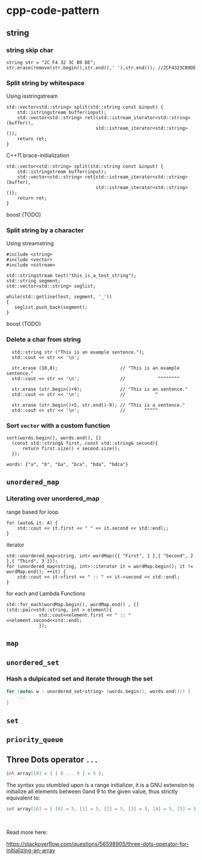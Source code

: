 # cpp-code-pattern


## string

### string skip char
```
string str = "2C F4 32 3C B9 DE";
str.erase(remove(str.begin(),str.end(),' '),str.end()); //2CF4323CB9DE
```


### Split string by whitespace
Using isstringstream
```
std::vector<std::string> split(std::string const &input) { 
    std::istringstream buffer(input);
    std::vector<std::string> ret((std::istream_iterator<std::string>(buffer)), 
                                 std::istream_iterator<std::string>());
    return ret;
}
```
C++11 brace-initialization
```
std::vector<std::string> split(std::string const &input) { 
    std::istringstream buffer(input);
    std::vector<std::string> ret{std::istream_iterator<std::string>(buffer), 
                                 std::istream_iterator<std::string>()};
    return ret;
}
```
boost (TODO)

### Split string by a character
Using streamstring
```
#include <string>
#include <vector>
#include <sstream>

std::stringstream test("this_is_a_test_string");
std::string segment;
std::vector<std::string> seglist;

while(std::getline(test, segment, '_'))
{
   seglist.push_back(segment);
}
```
boost (TODO)

### Delete a char from string
```
  std::string str ("This is an example sentence.");
  std::cout << str << '\n';
                                           
  str.erase (10,8);                       // "This is an example sentence."
  std::cout << str << '\n';               //            ^^^^^^^^
                                           
  str.erase (str.begin()+9);              // "This is an sentence."
  std::cout << str << '\n';               //           ^
                                           
  str.erase (str.begin()+5, str.end()-9); // "This is a sentence."
  std::cout << str << '\n';               //       ^^^^^
```


### Sort `vector` with a custom function
```
sort(words.begin(), words.end(), []
  (const std::string& first, const std::string& second){
      return first.size() < second.size();
  });
```
```words: {"a", "b", "ba", "bca", "bda", "bdca"}```

## `unordered_map`
### Literating over unordered_map
range based for loop
```
for (auto& it: A) {
    std::cout << it.first << " " << it.second << std::endl;;
}
```
iterator
```
std::unordered_map<string, int> wordMap({{ "First", 1 },{ "Second", 2 },{ "Third", 3 }});
for (unordered_map<string, int>::iterator it = wordMap.begin(); it != wordMap.end(); ++it) {
    std::cout << it->first << " :: " << it->second << std::endl;
}
```
for each and Lambda Functions
```
std::for_each(wordMap.begin(), wordMap.end() , [](std::pair<std::string, int > element){
            std::cout<<element.first << " :: "<<element.second<<std::endl;
            });
```


## `map`

## `unordered_set`

### Hash a dulpicated set and iterate through the set

```c++
for (auto& w : unordered_set<string> (words.begin(), words.end())) {
    ...
}
```

## `set`

## `priority_queue`

## Three Dots operator `...`

```c++
int array[10] = { [ 0 ... 9 ] = 5 };
```

The syntax you stumbled upon is a range initializer, it is a GNU extension to initialize all elements between 0and 9 to the given value, thus strictly equivalent to:

```c++
int array[10] = { [0] = 5, [1] = 5, [2] = 5, [3] = 5, [4] = 5, [5] = 5, [6] = 5, [7] = 5, [8] = 5, [9] = 5};
```

<br/>

Read more here:

https://stackoverflow.com/questions/56598905/three-dots-operator-for-initializing-an-array






